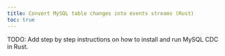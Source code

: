 ```yaml
---
title: Convert MySQL table changes into events streams (Rust)
toc: true
---
```


TODO:  Add step by step instructions on how to install and run MySQL CDC in Rust.